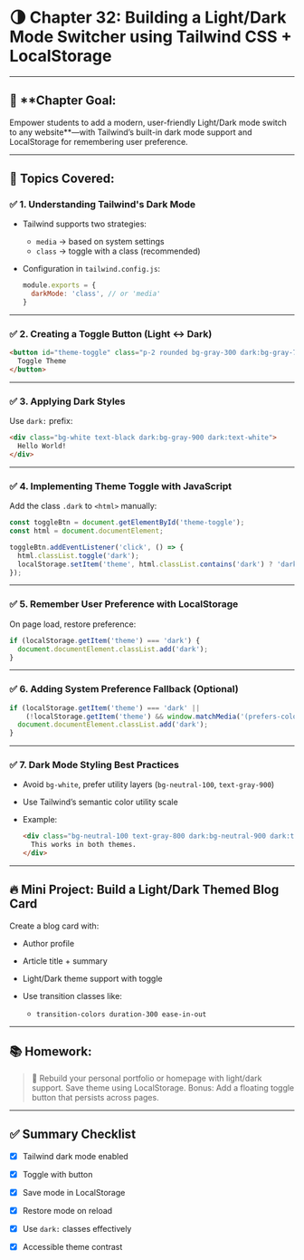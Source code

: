 # 🌗 **Chapter 32: Building a Light/Dark Mode Switcher using Tailwind CSS + LocalStorage**

---

## 🎯 \*\*Chapter Goal:

Empower students to add a modern, user-friendly Light/Dark mode switch to any website\*\*—with Tailwind’s built-in dark mode support and LocalStorage for remembering user preference.

---

## 📘 Topics Covered:

### ✅ 1. Understanding Tailwind's Dark Mode

* Tailwind supports two strategies:

  * `media` → based on system settings
  * `class` → toggle with a class (recommended)
* Configuration in `tailwind.config.js`:

  ```js
  module.exports = {
    darkMode: 'class', // or 'media'
  }
  ```

---

### ✅ 2. Creating a Toggle Button (Light ↔ Dark)

```html
<button id="theme-toggle" class="p-2 rounded bg-gray-300 dark:bg-gray-700">
  Toggle Theme
</button>
```

---

### ✅ 3. Applying Dark Styles

Use `dark:` prefix:

```html
<div class="bg-white text-black dark:bg-gray-900 dark:text-white">
  Hello World!
</div>
```

---

### ✅ 4. Implementing Theme Toggle with JavaScript

Add the class `.dark` to `<html>` manually:

```js
const toggleBtn = document.getElementById('theme-toggle');
const html = document.documentElement;

toggleBtn.addEventListener('click', () => {
  html.classList.toggle('dark');
  localStorage.setItem('theme', html.classList.contains('dark') ? 'dark' : 'light');
});
```

---

### ✅ 5. Remember User Preference with LocalStorage

On page load, restore preference:

```js
if (localStorage.getItem('theme') === 'dark') {
  document.documentElement.classList.add('dark');
}
```

---

### ✅ 6. Adding System Preference Fallback (Optional)

```js
if (localStorage.getItem('theme') === 'dark' ||
    (!localStorage.getItem('theme') && window.matchMedia('(prefers-color-scheme: dark)').matches)) {
  document.documentElement.classList.add('dark');
}
```

---

### ✅ 7. Dark Mode Styling Best Practices

* Avoid `bg-white`, prefer utility layers (`bg-neutral-100`, `text-gray-900`)
* Use Tailwind’s semantic color utility scale
* Example:

  ```html
  <div class="bg-neutral-100 text-gray-800 dark:bg-neutral-900 dark:text-gray-100">
    This works in both themes.
  </div>
  ```

---

## 🔥 Mini Project: Build a Light/Dark Themed Blog Card

Create a blog card with:

* Author profile
* Article title + summary
* Light/Dark theme support with toggle
* Use transition classes like:

  * `transition-colors duration-300 ease-in-out`

---

## 📚 Homework:

> 🎨 Rebuild your personal portfolio or homepage with light/dark support.
> Save theme using LocalStorage.
> Bonus: Add a floating toggle button that persists across pages.

---

## ✅ Summary Checklist

* [x] Tailwind dark mode enabled
* [x] Toggle with button
* [x] Save mode in LocalStorage
* [x] Restore mode on reload
* [x] Use `dark:` classes effectively
* [x] Accessible theme contrast

